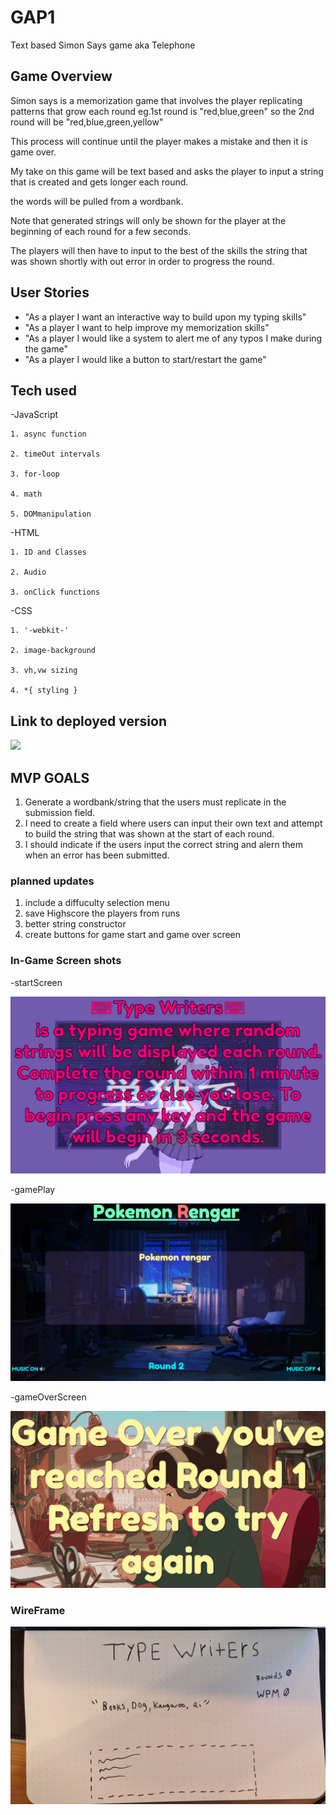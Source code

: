 # GAP1
Text based Simon Says game aka Telephone

## Game Overview
Simon says is a memorization game that involves the player replicating patterns that grow each round eg.1st round is "red,blue,green" so the 2nd round will be "red,blue,green,yellow" 

This process will continue until the player makes a mistake and then it is game over. 

My take on this game will be text based and asks the player to input a string that is created and gets longer each round.

the words will be pulled from a wordbank.

Note that generated strings will only be shown for the player at the beginning of each round for a few seconds.

The players will then have to input to the best of the skills the string that was shown shortly with out error in order to progress the round.


## User Stories
- "As a player I want an interactive way to build upon my typing skills"
- "As a player I want to help improve my memorization skills"
- "As a player I would like a system to alert me of any typos I make during the game"
- "As a player I would like a button to start/restart the game"

## Tech used
-JavaScript

    1. async function

    2. timeOut intervals

    3. for-loop

    4. math

    5. DOMmanipulation

-HTML

    1. ID and Classes

    2. Audio

    3. onClick functions
    
-CSS

    1. '-webkit-'

    2. image-background

    3. vh,vw sizing

    4. *{ styling }


## Link to deployed version
![](https://maccam91.github.io/GAP1/)


## MVP GOALS
1. Generate a wordbank/string that the users must replicate in the submission field.
2. I need to create a field where users can input their own text and attempt to build the string that was shown at the start of each round.
3. I should indicate if the users input the correct string and alern them when an error has been submitted.

### planned updates
1. include a diffuculty selection menu
2. save Highscore the players from runs
3. better string constructor
4. create buttons for game start and game over screen


### In-Game Screen shots

-startScreen

![](screenshots/gamestart.png)

-gamePlay

![](screenshots/gameplay.png)

-gameOverScreen

![](screenshots/gameover.png)


### WireFrame

![](/GAP1wireframe.jpg)




